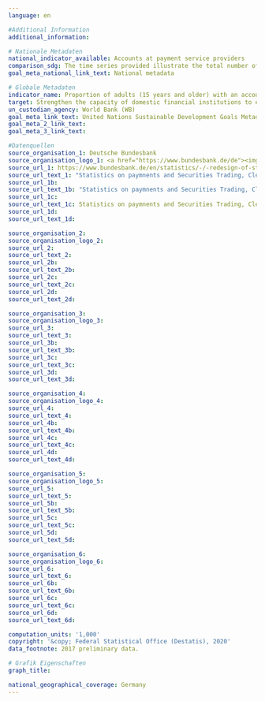 ```yaml
---
language: en

#Additional Information
additional_information: 

# Nationale Metadaten
national_indicator_available: Accounts at payment service providers
comparison_sdg: The time series provided illustrate the total number of (internet/PC-linked) transferable overnight deposits, while the metadata call for the percentage of adults owning accounts. Therefore the values differ.
goal_meta_national_link_text: National metadata

# Globale Metadaten
indicator_name: Proportion of adults (15 years and older) with an account at a bank or other financial institution or with a mobile-money-service provider
target: Strengthen the capacity of domestic financial institutions to encourage and expand access to banking, insurance and financial services for all
un_custodian_agency: World Bank (WB)
goal_meta_link_text: United Nations Sustainable Development Goals Metadata
goal_meta_2_link_text: 
goal_meta_3_link_text: 

#Datenquellen
source_organisation_1: Deutsche Bundesbank
source_organisation_logo_1: <a href="https://www.bundesbank.de/de"><img src="https://g205sdgs.github.io/sdg-indicators/public/LogosEn/bundesbank.png" alt="Logo bundesbank" /></a>
source_url_1: https://www.bundesbank.de/en/statistics/-/-redesign-of-statistics-web-pages-798878
source_url_text_1: "Statistics on paymnents and Securities Trading, Clearing and Settlement in Germany 2007 to 2013 – Institutions offering payment services to non-MFIs, table 4"
source_url_1b: 
source_url_text_1b: "Statistics on paymnents and Securities Trading, Clearing and Settlement in Germany 2013 to 2017 – Institutions offering payment services to non-MFIs, table 4"
source_url_1c: 
source_url_text_1c: Statistics on paymnents and Securities Trading, Clearing and Settlement in Germany 2007 to 2013 – Terminals provided by resident PSPs - ATMs, table 5
source_url_1d: 
source_url_text_1d: 

source_organisation_2: 
source_organisation_logo_2: 
source_url_2: 
source_url_text_2: 
source_url_2b: 
source_url_text_2b: 
source_url_2c: 
source_url_text_2c: 
source_url_2d: 
source_url_text_2d: 

source_organisation_3: 
source_organisation_logo_3: 
source_url_3: 
source_url_text_3: 
source_url_3b: 
source_url_text_3b: 
source_url_3c: 
source_url_text_3c: 
source_url_3d: 
source_url_text_3d: 

source_organisation_4: 
source_organisation_logo_4: 
source_url_4: 
source_url_text_4: 
source_url_4b: 
source_url_text_4b: 
source_url_4c: 
source_url_text_4c: 
source_url_4d: 
source_url_text_4d: 

source_organisation_5: 
source_organisation_logo_5: 
source_url_5: 
source_url_text_5: 
source_url_5b: 
source_url_text_5b: 
source_url_5c: 
source_url_text_5c: 
source_url_5d: 
source_url_text_5d: 

source_organisation_6: 
source_organisation_logo_6: 
source_url_6: 
source_url_text_6: 
source_url_6b: 
source_url_text_6b: 
source_url_6c: 
source_url_text_6c: 
source_url_6d: 
source_url_text_6d: 

computation_units: '1,000'
copyright: '&copy; Federal Statistical Office (Destatis), 2020'
data_footnote: 2017 preliminary data.

# Grafik Eigenschaften
graph_title: 

national_geographical_coverage: Germany
---
```


